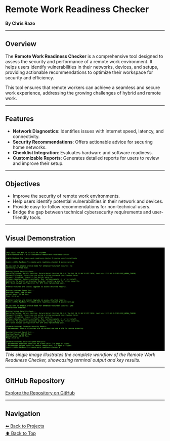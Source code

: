 # Remote Work Readiness Checker

**By Chris Razo**

---

## Overview
The **Remote Work Readiness Checker** is a comprehensive tool designed to assess the security and performance of a remote work environment. It helps users identify vulnerabilities in their networks, devices, and setups, providing actionable recommendations to optimize their workspace for security and efficiency.

This tool ensures that remote workers can achieve a seamless and secure work experience, addressing the growing challenges of hybrid and remote work.

---

## Features
- **Network Diagnostics**: Identifies issues with internet speed, latency, and connectivity.
- **Security Recommendations**: Offers actionable advice for securing home networks.
- **Checklist Integration**: Evaluates hardware and software readiness.
- **Customizable Reports**: Generates detailed reports for users to review and improve their setup.

---

## Objectives
- Improve the security of remote work environments.
- Help users identify potential vulnerabilities in their network and devices.
- Provide easy-to-follow recommendations for non-technical users.
- Bridge the gap between technical cybersecurity requirements and user-friendly tools.

---

## Visual Demonstration
![Complete Workflow](../assets/screenshots/complete-workflow.png)  
*This single image illustrates the complete workflow of the Remote Work Readiness Checker, showcasing terminal output and key results.*

---

## GitHub Repository
[Explore the Repository on GitHub](https://github.com/c-razo/remote-work-readiness-checker)

---

## Navigation
[⬅️ Back to Projects](../index.md#projects)  
[⬆️ Back to Top](#remote-work-readiness-checker)
